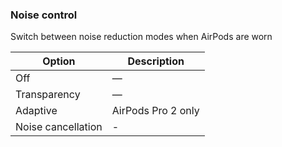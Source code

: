 ### Noise control

Switch between noise reduction modes when AirPods are worn

| Option             | Description        |
| ------------------ | ------------------ |
| Off                | —                  |
| Transparency       | —                  |
| Adaptive           | AirPods Pro 2 only | 
| Noise cancellation | -                  |